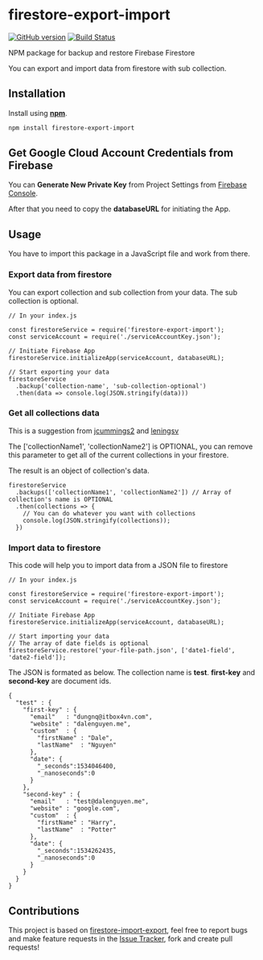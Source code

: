# firestore-export-import
[![GitHub version](https://badge.fury.io/gh/dalenguyen%2Ffirestore-backup-restore.svg)](https://badge.fury.io/gh/dalenguyen%2Ffirestore-backup-restore) [![Build Status](https://travis-ci.org/dalenguyen/firestore-backup-restore.svg?branch=master)](https://travis-ci.org/dalenguyen/firestore-backup-restore)

NPM package for backup and restore Firebase Firestore

You can export and import data from firestore with sub collection. 

## Installation 

Install using [__npm__](https://www.npmjs.com/).

```sh
npm install firestore-export-import
```

## Get Google Cloud Account Credentials from Firebase

You can __Generate New Private Key__ from Project Settings from [Firebase Console](https://console.firebase.google.com).

After that you need to copy the __databaseURL__ for initiating the App. 

## Usage 

You have to import this package in a JavaScript file and work from there.

### Export data from firestore 

You can export collection and sub collection from your data. The sub collection is optional.

```
// In your index.js 

const firestoreService = require('firestore-export-import');
const serviceAccount = require('./serviceAccountKey.json');

// Initiate Firebase App
firestoreService.initializeApp(serviceAccount, databaseURL);

// Start exporting your data
firestoreService
  .backup('collection-name', 'sub-collection-optional')
  .then(data => console.log(JSON.stringify(data)))
```

### Get all collections data

This is a suggestion from [jcummings2](https://github.com/jcummings2) and [leningsv](https://github.com/Leningsv)

The ['collectionName1', 'collectionName2'] is OPTIONAL, you can remove this parameter to get all of the current collections in your firestore.

The result is an object of collection's data.

```
firestoreService
  .backups(['collectionName1', 'collectionName2']) // Array of collection's name is OPTIONAL 
  .then(collections => {
    // You can do whatever you want with collections
    console.log(JSON.stringify(collections));
  })

```

### Import data to firestore 

This code will help you to import data from a JSON file to firestore

```
// In your index.js 

const firestoreService = require('firestore-export-import');
const serviceAccount = require('./serviceAccountKey.json');

// Initiate Firebase App
firestoreService.initializeApp(serviceAccount, databaseURL);

// Start importing your data
// The array of date fields is optional
firestoreService.restore('your-file-path.json', ['date1-field', 'date2-field']);
```

The JSON is formated as below. The collection name is __test__. __first-key__ and __second-key__ are document ids. 

```
{
  "test" : {
    "first-key" : {
      "email"   : "dungnq@itbox4vn.com",
      "website" : "dalenguyen.me",
      "custom"  : {
        "firstName" : "Dale",
        "lastName"  : "Nguyen"
      },
      "date": {
        "_seconds":1534046400,
        "_nanoseconds":0
      }
    },
    "second-key" : {
      "email"   : "test@dalenguyen.me",
      "website" : "google.com",
      "custom"  : {
        "firstName" : "Harry",
        "lastName"  : "Potter"
      },
      "date": {
        "_seconds":1534262435,
        "_nanoseconds":0
      }
    }
  }
}
```

## Contributions

This project is based on [firestore-import-export](https://github.com/dalenguyen/firestore-import-export), feel free to report bugs and make feature requests in the [Issue Tracker](https://github.com/dalenguyen/firestore-backup-restore/issues), fork and create pull requests!